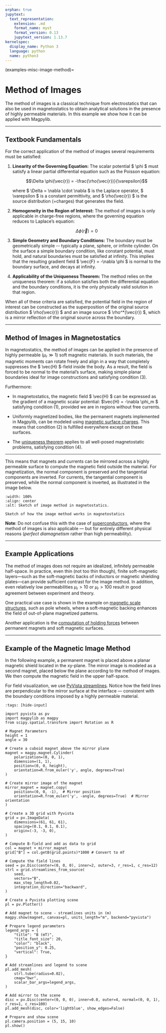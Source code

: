 ```yaml
---
orphan: true
jupytext:
  text_representation:
    extension: .md
    format_name: myst
    format_version: 0.13
    jupytext_version: 1.13.7
kernelspec:
  display_name: Python 3
  language: python
  name: python3
---
```


(examples-misc-image-method)=

# Method of Images

The method of images is a classical technique from electrostatics that can also be used in magnetostatics to obtain analytical solutions in the presence of highly permeable materials. In this example we show how it can be applied with Magpylib.

----------------------------
## Textbook Fundamentals

For the correct application of the method of images several requirements must be satisfied:

1. **Linearity of the Governing Equation:** The scalar potential $ \phi $ must satisfy a linear partial differential equation such as the Poisson equation:

   $$\Delta \phi(\vec{r}) = -\frac{\rho(\vec{r})}{\varepsilon}$$

   where $ \Delta = \nabla \cdot \nabla $ is the Laplace operator, $ \varepsilon $ is a constant permittivity, and $ \rho(\vec{r}) $ is the source distribution (=charges) that generates the field.

2. **Homogeneity in the Region of Interest:** The method of images is only applicable in charge-free regions, where the governing equation reduces to Laplace’s equation:

   $$\Delta \phi(\vec{r}) = 0$$

3. **Simple Geometry and Boundary Conditions:** The boundary must be geometrically simple -- typically a plane, sphere, or infinite cylinder. On the surface a simple boundary condition, like constant potential, must hold, and natural boundaries must be satisfied at infinity. This implies that the resulting gradient field $ \vec{F} = -\nabla \phi $ is normal to the boundary surface, and decays at infinity.

4. **Applicability of the Uniqueness Theorem:** The method relies on the uniqueness theorem: if a solution satisfies both the differential equation and the boundary conditions, it is the only physically valid solution in that region.

When all of these criteria are satisfied, the potential field in the region of interest can be constructed as the superposition of the original source distribution $ \rho(\vec{r}) $ and an image source $ \rho^*(\vec{r}) $, which is a mirror reflection of the original source across the boundary.

----------------------------
## Method of Images in Magnetostatics

In magnetostatics, the method of images can be applied in the presence of highly permeable ($\mu_r \gg 1$) soft magnetic materials. In such materials, the magnetic moments can rotate freely and align in a way that completely suppresses the $ \vec{H} $-field inside the body. As a result, the field is forced to be normal to the material’s surface, making simple planar boundaries ideal for image constructions and satisfying condition (3).


Furthermore:

- In magnetostatics, the magnetic field $ \vec{H} $ can be expressed as the gradient of a magnetic scalar potential: $\vec{H} = -\nabla \phi_m $ satisfying condition (1), provided we are in regions without free currents.

- Uniformly magnetized bodies, like the permanent magnets implemented in Magpylib, can be modeled using [magnetic surface charges](examples-misc-equivalent). This means that condition (2) is fulfilled everywhere except on these surfaces.

- The [uniqueness theorem](https://en.wikipedia.org/wiki/Electromagnetism_uniqueness_theorem) applies to all well-posed magnetostatic problems, satisfying condition (4).

---

This means that magnets and currents can be mirrored across a highly permeable surface to compute the magnetic field outside the material. For magnetization, the normal component is preserved and the tangential components are inverted. For currents, the tangential component is preserved, while the normal component is inverted, as illustrated in the image below.

```{figure} ../../../_static/images/examples_misc_mirror.png
:width: 100%
:align: center
:alt: Sketch of image method in magnetostatics.

Sketch of how the image method works in magnetostatics
```

**Note**: Do not confuse this with the case of [superconductors](https://www.imp.kiev.ua/~kord/wiki/method_of_images.html), where the method of images is also applicable — but for entirely different physical reasons (*perfect diamagnetism* rather than high permeability).

----------------------------
## Example Applications

The method of images does not require an idealized, infinitely permeable half-space. In practice, even thin (not too thin though), finite soft-magnetic layers—such as the soft-magnetic backs of inductors or magnetic shielding plates—can provide sufficient contrast for the image method. In addition, even relatively low permeabilities $\mu_r> 10$ or $\mu_r>100$ result in good agreement between experiment and theory.

One practical use case is shown in the example on [magnetic scale structures](examples-app-scales), such as pole wheels, where a soft-magnetic backing enhances the field of out-of-plane magnetized patterns.

Another application is the [computation of holding forces](examples-force-holding-force) between permanent magnets and soft magnetic surfaces.

----------------------------
## Example of the Magnetic Image Method

In the following example, a permanent magnet is placed above a planar magnetic shield located in the xy-plane. The mirror image is modeled as a second magnet, placed below the plane according to the method of images. We then compute the magnetic field in the upper half-space.

For field visualization, we use [PyVista streamlines](examples-vis-pv-streamlines). Notice how the field lines are perpendicular to the mirror surface at the interface — consistent with the boundary conditions imposed by a highly permeable material.

```{code-cell} ipython3
:tags: [hide-input]

import pyvista as pv
import magpylib as magpy
from scipy.spatial.transform import Rotation as R

# Magnet Parameters
height = 1
angle = 30

# Create a cuboid magnet above the mirror plane
magnet = magpy.magnet.Cylinder(
    polarization=(0, 0, 1),
    dimension=(1, 1),
    position=(0, 0, height),
    orientation=R.from_euler('y', angle, degrees=True)
)

# Create mirror image of the magnet
mirror_magnet = magnet.copy(
    position=(0, 0, -1),  # Mirror position
    orientation=R.from_euler('y', -angle, degrees=True)  # Mirror orientation
)

# Create a 3D grid with Pyvista
grid = pv.ImageData(
    dimensions=(61, 61, 61),
    spacing=(0.1, 0.1, 0.1),
    origin=(-3, -3, 0),
)

# Compute B-field and add as data to grid
col = magnet + mirror_magnet
grid["B"] = col.getB(grid.points)*1000 # Convert to mT

# Compute the field lines
seed = pv.Disc(center=(0, 0, 0), inner=2, outer=3, r_res=1, c_res=12)
strl = grid.streamlines_from_source(
    seed,
    vectors="B",
    max_step_length=0.02,
    integration_direction="backward",
)

# Create a Pyvista plotting scene
pl = pv.Plotter()

# Add magnet to scene - streamlines units in (m)
magpy.show(magnet, canvas=pl, units_length="m", backend="pyvista")

# Prepare legend parameters
legend_args = {
    "title": "B (mT)",
    "title_font_size": 20,
    "color": "black",
    "position_y": 0.25,
    "vertical": True,
}

# Add streamlines and legend to scene
pl.add_mesh(
    strl.tube(radius=0.02),
    cmap="bwr",
    scalar_bar_args=legend_args,
)

# Add mirror to the scene
disc = pv.Disc(center=(0, 0, 0), inner=0.0, outer=4, normal=(0, 0, 1), r_res=1, c_res=100)
pl.add_mesh(disc, color='lightblue', show_edges=False)

# Prepare and show scene
pl.camera.position = (5, 15, 10)
pl.show()
```

